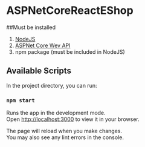 # ASPNetCoreReactEShop

##Must be installed

1. [NodeJS](https://nodejs.org/en/download/)
2. [ASPNet Core Wev API](https://dotnet.microsoft.com/en-us/apps/aspnet/apis)
3. npm package (must be included in NodeJS)

## Available Scripts

In the project directory, you can run:

### `npm start`

Runs the app in the development mode.\
Open [http://localhost:3000](http://localhost:3000) to view it in your browser.

The page will reload when you make changes.\
You may also see any lint errors in the console.
